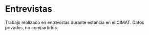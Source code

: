 # Entrevistas
Trabajo realizado en entrevistas durante estancia en el CIMAT. Datos privados, no compartirlos.
